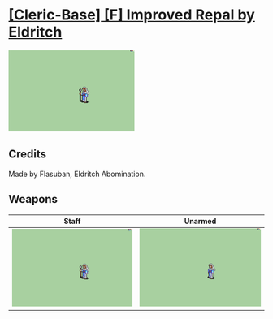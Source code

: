 # [\[Cleric-Base\] \[F\] Improved Repal by Eldritch](./)
 

<img src="./7.%20Staff/Staff_000.png" alt="[Cleric-Base] [F] Improved Repal by Eldritch standing" />

## Credits

Made by Flasuban, Eldritch Abomination.

## Weapons
 

|Staff |Unarmed |
|  :---: | :---: |
| <img alt="Staff animation" src="./7.%20Staff/Staff.gif" /> | <img alt="Unarmed animation" src="./8.%20Unarmed/Unarmed.gif" /> |
